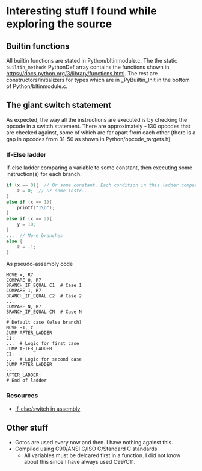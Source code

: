 # Interesting stuff I found while exploring the source

## Builtin functions
All builtin functions are stated in Python/bltinmodule.c.
The the static `builtin_methods` PythonDef array contains the functions shown in https://docs.python.org/3/library/functions.html.
The rest are constructors/initializers for types which are in _PyBuiltin_Init in the bottom of Python/bltinmodule.c.


## The giant switch statement
As expected, the way all the instructions are executed is by checking the opcode in
a switch statement. There are approximately ~130 opcodes that are checked against, some of which
are far apart from each other (there is a gap in opcodes from 31-50 as shown in Python/opcode_targets.h).

### If-Else ladder
If-else ladder comparing a variable to some constant, then executing some instruction(s)
for each branch.
```c
if (x == 0){  // Or some constant. Each condition in this ladder compares against a constant integer.
    z = 0;  // Or some instr...
}
else if (x == 1){
    printf("1\n");
}
else if (x == 2){
    y = 10;
}
...  // More branches
else {
    z = -1;
}
```

As pseudo-assembly code
```
MOVE x, R7
COMPARE 0, R7
BRANCH_IF_EQUAL C1  # Case 1
COMPARE 1, R7
BRANCH_IF_EQUAL C2  # Case 2
...
COMPARE N, R7
BRANCH_IF_EQUAL CN  # Case N
...
# Default case (else branch)
MOVE -1, z
JUMP AFTER_LADDER
C1:
...  # Logic for first case
JUMP AFTER_LADDER
C2:
...  # Logic for second case
JUMP AFTER_LADDER
...
AFTER_LADDER:
# End of ladder
```

### Resources
- [If-else/switch in assembly](http://www.eventhelix.com/RealtimeMantra/Basics/CToAssemblyTranslation3.htm#.V1wzIO1VK1E)

## Other stuff
- Gotos are used every now and then. I have nothing against this.
- Compiled using C90/ANSI C/ISO C/Standard C standards
  - All variables must be delcared first in a function. I did not know about this since
    I have always used C99/C11.
